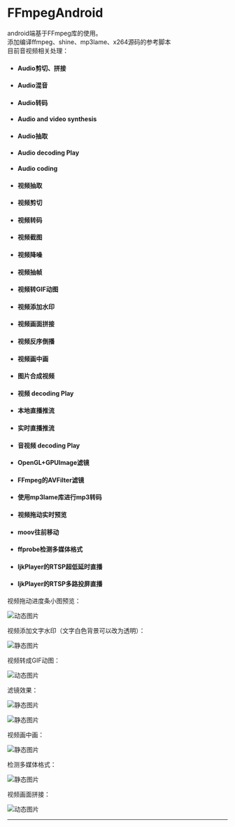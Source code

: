 # FFmpegAndroid
android端基于FFmpeg库的使用。<br>
添加编译ffmpeg、shine、mp3lame、x264源码的参考脚本<br>
目前音视频相关处理：<br>

- ####  Audio剪切、拼接
- ####  Audio混音
- ####  Audio转码
- #### Audio and video synthesis
- ####  Audio抽取
- ####  Audio decoding Play
- ####  Audio coding 
- #### 视频抽取
- #### 视频剪切
- #### 视频转码
- #### 视频截图
- #### 视频降噪
- #### 视频抽帧
- #### 视频转GIF动图
- #### 视频添加水印
- #### 视频画面拼接
- #### 视频反序倒播
- #### 视频画中画
- #### 图片合成视频
- #### 视频 decoding Play
- #### 本地直播推流
- #### 实时直播推流
- #### 音视频 decoding Play
- #### OpenGL+GPUImage滤镜
- #### FFmpeg的AVFilter滤镜
- #### 使用mp3lame库进行mp3转码
- #### 视频拖动实时预览
- #### moov往前移动
- #### ffprobe检测多媒体格式

- #### IjkPlayer的RTSP超低延时直播
- #### IjkPlayer的RTSP多路投屏直播

视频拖动进度条小图预览：

![动态图片](https://github.com/xufuji456/FFmpegAndroid/blob/master/gif/preview.gif)

视频添加文字水印（文字白色背景可以改为透明）：

![静态图片](https://github.com/xufuji456/FFmpegAndroid/blob/master/picture/water_mark.png)

视频转成GIF动图：

![动态图片](https://github.com/xufuji456/FFmpegAndroid/blob/master/gif/VideoToGif.gif)

滤镜效果：

![静态图片](https://github.com/xufuji456/FFmpegAndroid/blob/master/picture/filter_balance.png)

![静态图片](https://github.com/xufuji456/FFmpegAndroid/blob/master/picture/filter_sketch.png)

视频画中画：

![静态图片](https://github.com/xufuji456/FFmpegAndroid/blob/master/picture/picture_in_picture.png)

检测多媒体格式：

![静态图片](https://github.com/xufuji456/FFmpegAndroid/blob/master/picture/probe_format.png)

视频画面拼接：

![动态图片](https://github.com/xufuji456/FFmpegAndroid/blob/master/gif/horizontal.gif)

***
<br><br>

